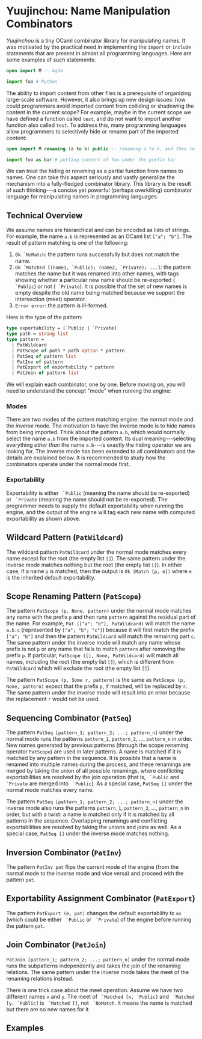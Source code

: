 # Yuujinchou: Name Manipulation Combinators

_Yuujinchou_ is a tiny OCaml combinator library for manipulating names. It was motivated by the practical need in implementing the `import` or `include` statements that are present in almost all programming languages. Here are some examples of such statements:
```agda
open import M -- Agda
```
```python
import foo # Python
```
The ability to import content from other files is a prerequisite of organizing large-scale software. However, it also brings up new design issues: how could programmers avoid imported content from colliding or shadowing the content in the current scope? For example, maybe in the current scope we have defined a function called `test`, and do not want to import another function also called `test`. To address this, many programming languages allow programmers to selectively hide or rename part of the imported content:
```agda
open import M renaming (a to b) public -- renaming a to b, and then re-exporting the content
```
```python
import foo as bar # putting content of foo under the prefix bar
```
We can treat the hiding or renaming as a partial function from names to names. One can take this aspect seriously and vastly generalize the mechanism into a fully-fledged combinator library. This library is the result of such thinking---a concise yet powerful (perhaps overkilling) combinator language for manipulating names in programming languages.

## Technical Overview

We assume names are hierarchical and can be encoded as lists of strings. For example, the name `a.b` is represented as an OCaml list `["a"; "b"]`.
The result of pattern matching is one of the following:

1. ```Ok `NoMatch```: the pattern runs successfully but does not match the name.
2. ```Ok `Matched [(name1, `Public); (name2, `Private); ...]```: the pattern matches the name but it was renamed into other names, with tags showing whether a particular new name should be re-exported (``` `Public```) or not (``` `Private```). It is possible that the set of new names is empty despite the old name being matched because we support the intersection (meet) operator.
3. ```Error error```: the pattern is ill-formed.

Here is the type of the pattern:
```ocaml
type exportability = [`Public | `Private]
type path = string list
type pattern =
  | PatWildcard
  | PatScope of path * path option * pattern
  | PatSeq of pattern list
  | PatInv of pattern
  | PatExport of exportability * pattern
  | PatJoin of pattern list
```
We will explain each combinator, one by one. Before moving on, you will need to understand the concept "mode" when running the engine:

### Modes

There are two modes of the pattern matching engine: the _normal_ mode and the _inverse_ mode. The motivation to have the inverse mode is to hide names from being imported. Think about the pattern `a.b`, which would normally select the name `a.b` from the imported content. Its dual meaning---selecting everything _other than_ the name `a.b`---is exactly the hiding operator we are looking for. The inverse mode has been extended to all combinators and the details are explained below. It is recommended to study how the combinators operate under the normal mode first.

### Exportability

Exportability is either ``` `Public``` (meaning the name should be re-exported) or ``` `Private``` (meaning the name should not be re-exported). The programmer needs to supply the default exportability when running the engine, and the output of the engine will tag each new name with computed exportability as shown above.

## Wildcard Pattern (`PatWildcard`)

The wildcard pattern `PatWildcard` under the normal mode matches every name except for the root (the empty list `[]`). The same pattern under the inverse mode matches nothing but the root (the empty list `[]`). In either case, if a name `p` is matched, then the output is `Ok (Match [p, e])` where `e` is the inherited default exportability.

## Scope Renaming Pattern (`PatScope`)

The pattern `PatScope (p, None, pattern)` under the normal mode matches any name with the prefix `p` and then runs `pattern` against the residual part of the name. For example, `Pat (["a"; "b"], PatWildcard)` will match the name `a.b.c` (represented by `["a"; "b"; "c"]`) because it will first match the prefix `["a"; "b"]` and then the pattern `PatWildcard` will match the remaining part `c`. The same pattern under the inverse mode will match any name whose prefix is not `p` or any name that fails to match `pattern` after removing the prefix `p`. If particular, `PatScope ([], None, PatWildcard)` will match all names, including the root (the empty list `[]`), which is different from `PatWildcard` which will exclude the root (the empty list `[]`).

The pattern `PatScope (p, Some r, pattern)` is the same as `PatScope (p, None, pattern)` expect that the prefix `p`, if matched, will be replaced by `r`. The same pattern under the inverse mode will result into an error because the replacement `r` would not be used.

## Sequencing Combinator (`PatSeq`)

The pattern `PatSeq [pattern_1; pattern_2; ...; pattern_n]` under the normal mode runs the patterns `pattern_1`, `pattern_2`, ..., `pattern_n` in order. New names generated by previous patterns (through the scope renaming operator `PatScope`) are used in later patterns. A name is matched if it is matched by any pattern in the sequence. It is possible that a name is renamed into multiple names during the process, and these renamings are merged by taking the union of all possible renamings, where conflicting exportabilities are resolved by the join operation (that is, ``` `Public``` and ``` `Private``` are merged into ``` `Public```). As a special case, `PatSeq []` under the normal mode matches every name.

The pattern `PatSeq [pattern_1; pattern_2; ...; pattern_n]` under the inverse mode also runs the patterns `pattern_1`, `pattern_2`, ..., `pattern_n` in order, but with a twist: a name is matched only if it is matched by all patterns in the sequence. Overlapping renamings and conflicting exportabilities are resolved by taking the unions and joins as well. As a special case, `PatSeq []` under the inverse mode matches nothing.

## Inversion Combinator (`PatInv`)

The pattern `PatInv pat` flips the current mode of the engine (from the normal mode to the inverse mode and vice versa) and proceed with the pattern `pat`.

## Exportability Assignment Combinator (`PatExport`)

The pattern `PatExport (e, pat)` changes the default exportability to `ex` (which could be either ``` `Public``` or ``` `Private```) of the engine before running the pattern `pat`.

## Join Combinator (`PatJoin`)

`PatJoin [pattern_1; pattern_2; ...; pattern_n]` under the normal mode runs the subpatterns independently and takes the join of the renaming relations. The same pattern under the inverse mode takes the meet of the renaming relations instead.

There is one trick case about the meet operation. Assume we have two different names `x` and `y`. The meet of ``` `Matched [x, `Public]``` and ``` `Matched [y, `Public]``` is ``` `Matched []```, not ``` `NoMatch```. It means the name is matched but there are no new names for it.

## Examples
